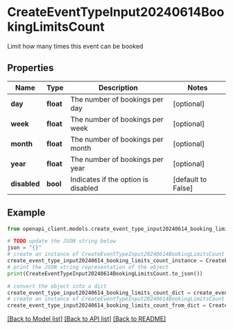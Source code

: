 # CreateEventTypeInput20240614BookingLimitsCount

Limit how many times this event can be booked

## Properties

Name | Type | Description | Notes
------------ | ------------- | ------------- | -------------
**day** | **float** | The number of bookings per day | [optional] 
**week** | **float** | The number of bookings per week | [optional] 
**month** | **float** | The number of bookings per month | [optional] 
**year** | **float** | The number of bookings per year | [optional] 
**disabled** | **bool** | Indicates if the option is disabled | [default to False]

## Example

```python
from openapi_client.models.create_event_type_input20240614_booking_limits_count import CreateEventTypeInput20240614BookingLimitsCount

# TODO update the JSON string below
json = "{}"
# create an instance of CreateEventTypeInput20240614BookingLimitsCount from a JSON string
create_event_type_input20240614_booking_limits_count_instance = CreateEventTypeInput20240614BookingLimitsCount.from_json(json)
# print the JSON string representation of the object
print(CreateEventTypeInput20240614BookingLimitsCount.to_json())

# convert the object into a dict
create_event_type_input20240614_booking_limits_count_dict = create_event_type_input20240614_booking_limits_count_instance.to_dict()
# create an instance of CreateEventTypeInput20240614BookingLimitsCount from a dict
create_event_type_input20240614_booking_limits_count_from_dict = CreateEventTypeInput20240614BookingLimitsCount.from_dict(create_event_type_input20240614_booking_limits_count_dict)
```
[[Back to Model list]](../README.md#documentation-for-models) [[Back to API list]](../README.md#documentation-for-api-endpoints) [[Back to README]](../README.md)


